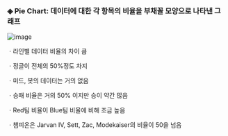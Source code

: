 ### ◈ Pie Chart: 데이터에 대한 각 항목의 비율을 부채꼴 모양으로 나타낸 그래프
![image](https://user-images.githubusercontent.com/62590913/119580682-d735cb80-bdfb-11eb-981c-152658c24dfa.png)

ㆍ라인별 데이터 비율의 차이 큼

ㆍ정글이 전체의 50%정도 차지

ㆍ미드, 봇의 데이터는 거의 없음

ㆍ승패 비율은 거의 50% 이지만 승이 약간 많음

ㆍRed팀 비율이 Blue팀 비율에 비해 조금 높음

ㆍ챔피온은 Jarvan IV, Sett, Zac, Modekaiser의 비율이 50을 넘음
